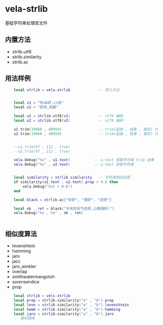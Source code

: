 # vela-strlib
基础字符串处理库文件

## 内置方法

- strlib.utf8
- strlib.similarity
- strlib.ac

## 用法样例

```lua
    local strlib = vela.strlib             -- 导入方法


    local v1 = "你ab好,cc创"
    local v2 = "好你,创新"

    local u1 = strlib.utf8(v1)             -- utf8 编码 
    local u2 = strlib.utf8(v2)             -- utf8 编码

    u1.trim(19968 , 40959)                 -- trim(起始 , 结束 , 取反) 代码 字符数组范围
    u2.trim(19968 , 40959)                 -- trim(起始 , 结束 , 取反) 代码 字符数组范围


    --u1.trim(97 , 112 , true)
    --u2.trim(97 , 112 , true)

    vela.Debug("%s" , u1.text)           -- u.text 获取字符串 trim 结果
    vela.Debug("%s" , u2.text)           -- u.text 获取字符串


    local similarity = strlib.similarity   -- 字符串相似匹配
    if similarity(u1.text , u2.text).prop > 0.6 then
        vela.Debug("hit > 0.6")
    end

    local black = strlib.ac{"你好", "很好", "还好"}

    local ok , ret = black("今天的天气还好,心情很好!")
    vela.Debug("%v , %s" , ok , ret)
    
```

## 相似度算法
- levenshtein
- hamming
- jaro
- jacc
- jaro_winkler
- overlap
- smithwatermangotoh
- sorensendice
- prop          

```lua
    local strlib = vels.strlib
    local prop = strlib.similarity("a" , "b").prop
    local leve = strlib.similarity("a" , "b").levenshtein
    local hamm = strlib.similarity("a" , "b").hamming
    local jaro = strlib.similarity("a" , "b").jaro
    -- 类似调用 
```
